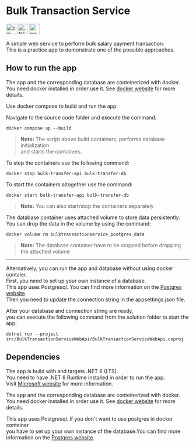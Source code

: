 # Bulk Transaction Service

<img src="https://img.shields.io/badge/C%23-239120?style=for-the-badge&logo=csharp&logoColor=white" alt="c#" height="28px"> <img src="https://img.shields.io/badge/.NET8-5C2D91?style=for-the-badge&logo=&logoColor=white" alt=".NET8" height="28px"> <img src="https://img.shields.io/badge/postgresql-4169e1?style=for-the-badge&logo=postgresql&logoColor=white" alt="postgresql" height="28px"> 

A simple web service to perform bulk salary payment transaction.\
This is a practice app to demonstrate one of the possible approaches.

## How to run the app

The app and the corresponding database are conteinerized with docker.\
You need docker installed in order use it. See <a href="https://docs.docker.com/get-started/get-docker/">docker website</a> for more details.

Use docker compose to build and run the app:

Navigate to the source code folder and execute the command:

```
docker compose up --build
```


>**Note:** The script above build containers, performs database initialization\
and starts the containers.

To stop the containers use the following command:

```
docker stop bulk-transfer-api bulk-transfer-db
```

To start the containers altogether use the command:

```
docker start bulk-transfer-api bulk-transfer-db
```
>**Note:** You can also start/stop the containers separately

The database container uses attached volume to store data persistently.\
You can drop the data in the volume by using the command:

```
docker volume rm bulktransactionservice_postgres_data
```
>**Note:** The database container have to be stopped before dropping the attached volume

---

Alternatively, you can run the app and database without using docker contaier.\
First, you need to set up your own instance of a database.\
This app uses Postgresql. You can find more information on the <a href="https://www.postgresql.org/">Postgres website</a>.\
Then you need to update the connection string in the appsettings.json file.

After your database and connection string are ready,\
you can execute the following command from the solution folder to start the app:

```
dotnet run --project src/BulkTransactionServiceWebApi/BulkTransactionServiceWebApi.csproj
```

## Dependencies

The app is build with and targets .NET 8 (LTS).\
You need to have .NET 8 Runtime installed in order to run the app.\
Visit <a href="https://dotnet.microsoft.com/en-us/download/dotnet/8.0">Microsoft website</a> for more information.

The app and the corresponding database are conteinerized with docker.\
You need docker installed in order use it. See <a href="https://docs.docker.com/get-started/get-docker/">docker website</a> for more details.

This app uses Postgresql. If you don't want to use postgres in docker container\
you have to set up your own instance of the database.You can find more\
information on the <a href="https://www.postgresql.org/">Postgres website</a>.